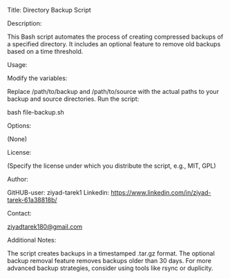 Title: Directory Backup Script

Description:

This Bash script automates the process of creating compressed backups of a specified directory. It includes an optional feature to remove old backups based on a time threshold.

Usage:

Modify the variables:

Replace /path/to/backup and /path/to/source with the actual paths to your backup and source directories.
Run the script:


bash file-backup.sh


Options:

(None)

License:

(Specify the license under which you distribute the script, e.g., MIT, GPL)

Author:

GitHUB-user: ziyad-tarek1
Linkedin: https://www.linkedin.com/in/ziyad-tarek-61a38818b/

Contact:

ziyadtarek180@gmail.com


Additional Notes:

The script creates backups in a timestamped .tar.gz format.
The optional backup removal feature removes backups older than 30 days.
For more advanced backup strategies, consider using tools like rsync or duplicity.
